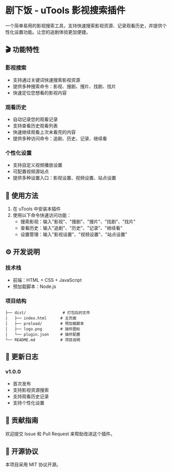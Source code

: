 # 剧下饭 - uTools 影视搜索插件

一个简单易用的影视搜索工具，支持快速搜索影视资源、记录观看历史，并提供个性化设置功能。让您的追剧体验更加便捷。

## 🎬 功能特性

### 影视搜索

- 支持通过关键词快速搜索影视资源
- 提供多种搜索命令：影视、搜剧、搜片、找剧、找片
- 快速定位您想看的影视内容

### 观看历史

- 自动记录您的观看记录
- 支持查看历史观看列表
- 快速继续观看上次未看完的内容
- 提供多种访问命令：追剧、历史、记录、继续看

### 个性化设置

- 支持自定义视频播放设置
- 可配置视频源站点
- 提供多种设置入口：影视设置、视频设置、站点设置

## 🚀 使用方法

1. 在 uTools 中安装本插件
2. 使用以下命令快速访问功能：
   - 搜索影视：输入"影视"、"搜剧"、"搜片"、"找剧"、"找片"
   - 查看历史：输入"追剧"、"历史"、"记录"、"继续看"
   - 设置管理：输入"影视设置"、"视频设置"、"站点设置"

## ⚙️ 开发说明

### 技术栈

- 前端：HTML + CSS + JavaScript
- 预加载脚本：Node.js

### 项目结构

```
├── dist/                # 打包后的文件
│   ├── index.html      # 主页面
│   ├── preload/        # 预加载脚本
│   ├── logo.png        # 插件图标
│   └── plugin.json     # 插件配置
└── README.md           # 项目说明
```

## 📝 更新日志

### v1.0.0

- 首次发布
- 支持影视资源搜索
- 支持观看历史记录
- 支持个性化设置

## 🤝 贡献指南

欢迎提交 Issue 和 Pull Request 来帮助改进这个插件。

## 📄 开源协议

本项目采用 MIT 协议开源。
